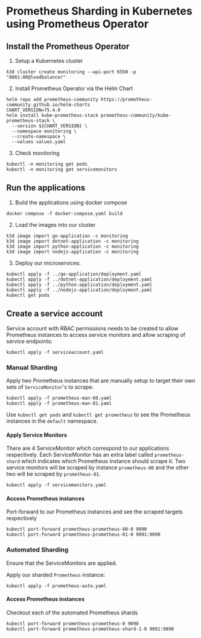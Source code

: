 # Prometheus Sharding in Kubernetes using Prometheus Operator
## Install the Prometheus Operator

1. Setup a Kubernetes cluster

```
k3d cluster create monitoring --api-port 6550 -p "8081:80@loadbalancer"
```

2. Install Prometheus Operator via the Helm Chart

```
helm repo add prometheus-community https://prometheus-community.github.io/helm-charts
CHART_VERSION=75.4.0
helm install kube-prometheus-stack prometheus-community/kube-prometheus-stack \
  --version ${CHART_VERSION} \
  --namespace monitoring \
  --create-namespace \
  --values values.yaml
```

3. Check monitoring

```
kubectl -n monitoring get pods
kubectl -n monitoring get servicemonitors
```

## Run the applications

1. Build the applications using docker compose

```
docker compose -f docker-compose.yaml build 
```

2. Load the images into our cluster

```
k3d image import go-application -c monitoring
k3d image import dotnet-application -c monitoring
k3d image import python-application -c monitoring
k3d image import nodejs-application -c monitoring
```

3. Deploy our microservices:

```
kubectl apply -f ../go-application/deployment.yaml
kubectl apply -f ../dotnet-application/deployment.yaml
kubectl apply -f ../python-application/deployment.yaml
kubectl apply -f ../nodejs-application/deployment.yaml
kubectl get pods
```

## Create a service account

Service account with RBAC permissions needs to be created to allow Prometheus instances to access service monitors and allow scraping of service endpoints:

```
kubectl apply -f serviceaccount.yaml
```

### Manual Sharding

Apply two Prometheus instances that are manually setup to target their own sets of `ServiceMonitor`'s to scrape:

```
kubectl apply -f prometheus-man-00.yaml
kubectl apply -f prometheus-man-01.yaml
```

Use `kubectl get pods` and `kubectl get prometheus` to see the Prometheus instances in the `default` namespace.

#### Apply Service Monitors

There are 4 ServiceMonitor which correspond to our applications respectively. Each ServiceMonitor has an extra label 
called `prometheus-shard` which indicates which Prometheus instance should scrape it. Two service monitors will be scraped by instance `prometheus-00` 
and the other two will be scraped by `prometheus-01`.

```
kubectl apply -f servicemonitors.yaml
```

#### Access Prometheus instances

Port-forward to our Prometheus instances and see the scraped targets respectively

```
kubectl port-forward prometheus-prometheus-00-0 9090
kubectl port-forward prometheus-prometheus-01-0 9091:9090
```

### Automated Sharding

Ensure that the ServiceMonitors are applied.

Apply our sharded `Prometheus` instance:

```
kubectl apply -f prometheus-auto.yaml
```

#### Access Prometheus instances

Checkout each of the automated Prometheus shards

```
kubectl port-forward prometheus-prometheus-0 9090
kubectl port-forward prometheus-prometheus-shard-1-0 9091:9090
```